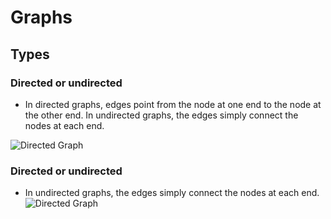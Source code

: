 # Graphs

## Types

### Directed or undirected
- In directed graphs, edges point from the node at one end to the node at the other end. In undirected graphs, the edges simply connect the nodes at each end. 

![Directed Graph](./images/graphs/directed_graph.bmp "A Directed Graph")

### Directed or undirected
- In undirected graphs, the edges simply connect the nodes at each end.
![Directed Graph](./images/graphs/undirected_graph.bmp "A Directed Graph")